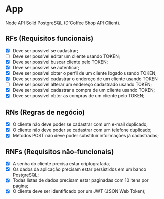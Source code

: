 # App

Node API Solid PostgreSQL (D'Coffee Shop API Client).

## RFs (Requisitos funcionais)

- [x] Deve ser possível se cadastrar;
- [ ] Deve ser possível editar um cliente usando TOKEN;
- [x] Deve ser possível buscar cliente pelo TOKEN;
- [x] Deve ser possível se autenticar;
- [x] Deve ser possível obter o perfil de um cliente logado usando TOKEN;
- [x] Deve ser possível cadastrar o endereço de um cliente usando TOKEN
- [ ] Deve ser possível alterar um endereço cadastrado usando TOKEN;
- [x] Deve ser possível cadastrar a compra de um cliente usando TOKEN;
- [x] Deve ser possível obter as compras de um cliente pelo TOKEN;

## RNs (Regras de negócio)

- [x] O cliente não deve poder se cadastrar com um e-mail duplicado;
- [x] O cliente não deve poder se cadastrar com um telefone duplicado;
- [x] Métodos POST não deve poder substituir informações já cadastradas;

## RNFs (Requisitos não-funcionais)

- [x] A senha do cliente precisa estar criptografada;
- [x] Os dados da aplicação precisam estar persistidos em um banco PostgreSQL;
- [x] Todas listas de dados precisam estar paginadas com 10 itens por página;
- [x] O cliente deve ser identificado por um JWT (JSON Web Token);
